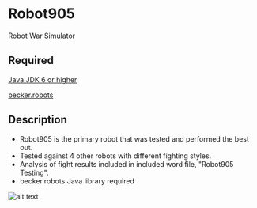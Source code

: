 Robot905
===========================
Robot War Simulator

Required
----------
[Java JDK 6 or higher](http://www.oracle.com/technetwork/java/javase/overview/index.html)

[becker.robots](http://www.learningwithrobots.com/software/software.html)

Description
------------
* Robot905 is the primary robot that was tested and performed the best out.
* Tested against 4 other robots with different fighting styles.
* Analysis of fight results included in included word file, "Robot905 Testing".
* becker.robots Java library required

![alt text](http://i.imgur.com/JeGIrJU.png "Robot905")
